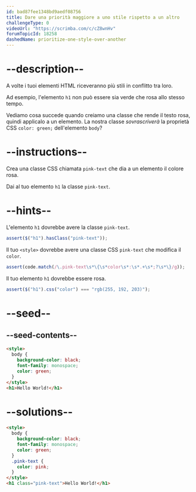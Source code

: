 ```yaml
---
id: bad87fee1348bd9aedf08756
title: Dare una priorità maggiore a uno stile rispetto a un altro
challengeType: 0
videoUrl: "https://scrimba.com/c/cZ8wnHv"
forumTopicId: 18258
dashedName: prioritize-one-style-over-another
---
```


# --description--

A volte i tuoi elementi HTML riceveranno più stili in conflitto tra loro.

Ad esempio, l'elemento `h1` non può essere sia verde che rosa allo stesso tempo.

Vediamo cosa succede quando creiamo una classe che rende il testo rosa, quindi applicalo a un elemento. La nostra classe _sovrascriverà_ la proprietà CSS `color: green;` dell'elemento `body`?

# --instructions--

Crea una classe CSS chiamata `pink-text` che dia a un elemento il colore rosa.

Dai al tuo elemento `h1` la classe `pink-text`.

# --hints--

L'elemento `h1` dovrebbe avere la classe `pink-text`.

```js
assert($("h1").hasClass("pink-text"));
```

Il tuo `<style>` dovrebbe avere una classe CSS `pink-text` che modifica il `color`.

```js
assert(code.match(/\.pink-text\s*\{\s*color\s*:\s*.+\s*;?\s*\}/g));
```

Il tuo elemento `h1` dovrebbe essere rosa.

```js
assert($("h1").css("color") === "rgb(255, 192, 203)");
```

# --seed--

## --seed-contents--

```html
<style>
  body {
    background-color: black;
    font-family: monospace;
    color: green;
  }
</style>
<h1>Hello World!</h1>
```

# --solutions--

```html
<style>
  body {
    background-color: black;
    font-family: monospace;
    color: green;
  }
  .pink-text {
    color: pink;
  }
</style>
<h1 class="pink-text">Hello World!</h1>
```

